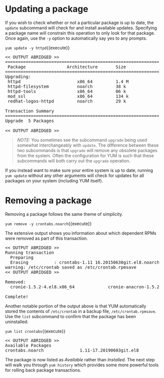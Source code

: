 # Updating a package

If you wish to check whether or not a particular package is up to date, the
`update` subcommand will check for and install available updates. Specifying a
package name will constrain this operation to only look for that package. Once again,
use the `-y` option to automatically say yes to any prompts.

`yum update -y httpd`{{execute}}

<pre class=file>
<< OUTPUT ABRIDGED >>
===============================================================
 Package                Architecture       Size
===============================================================
Upgrading:
 httpd                      x86_64         1.4 M
 httpd-filesystem           noarch         38 k
 httpd-tools                x86_64         06 k
 mod_ssl                    x86_64         134 k
 redhat-logos-httpd         noarch         29 k

Transaction Summary
===============================================================
Upgrade  5 Packages

<< OUTPUT ABRIDGED >>
</pre>

>_NOTE:_ You sometimes see the subcommand `upgrade` being used somewhat interchangeably
with `update`. The difference between these two subcommands is that `upgrade` will
remove any obsolete packages from the system. Often the configuration for YUM
is such that these subcommands will both carry out the `upgrade` operation.  

If you instead want to make sure your entire system is up to date, running
`yum update` without any other arguments will check for updates for all
packages on your system (including YUM itself).

# Removing a package

Removing a package follows the same theme of simplicity.

`yum remove -y crontabs.noarch`{{execute}}

The extensive output shows you information about which dependent RPMs were
removed as part of this transaction.

<pre class=file>
<< OUTPUT ABRIDGED >>
Running transaction
  Preparing
  Erasing          : crontabs-1.11 16.20150630git.el8.noarch
warning: /etc/crontab saved as /etc/crontab.rpmsave
<< OUTPUT ABRIDGED >>

Removed:
  cronie-1.5.2-4.el8.x86_64             cronie-anacron-1.5.2-4.el8.x86_64             crontabs-1.11-16.20150630git.el8.noarch     

Complete!
</pre>

Another notable portion of the output above is that YUM automatically
stored the contents of `/etc/crontab` in a backup file, `/etc/crontab.rpmsave`.
Use the `list` subcommand to confirm that the package has been uninstalled:

`yum list crontabs`{{execute}}

<pre class=file>
<< OUTPUT ABRIDGED >>
Available Packages
crontabs.noarch              1.11-17.20190603git.el8  
</pre>

The package is now listed as _Available_ rather than _Installed_. The next
step will walk you through `yum history` which provides some more powerful
tools for rolling back package transactions.
